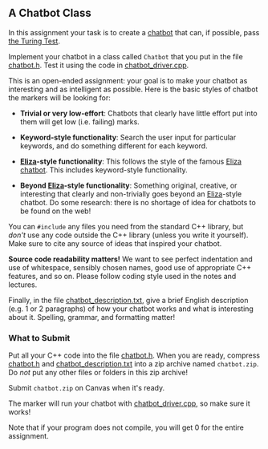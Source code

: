 ## A Chatbot Class

In this assignment your task is to create a
[chatbot](https://en.wikipedia.org/wiki/Chatbot) that can, if possible, pass
[the Turing Test](https://en.wikipedia.org/wiki/Turing_test).

Implement your chatbot in a class called `Chatbot` that you put in the file
[chatbot.h](chatbot.h). Test it using the code in
[chatbot_driver.cpp](chatbot_driver.cpp).

This is an open-ended assignment: your goal is to make your chatbot as
interesting and as intelligent as possible. Here is the basic styles of
chatbot the markers will be looking for:

- **Trivial or very low-effort**: Chatbots that clearly have little effort put
  into them will get low (i.e. failing) marks.

- **Keyword-style functionality**: Search the user input for particular
  keywords, and do something different for each keyword.

- **[Eliza](https://en.wikipedia.org/wiki/ELIZA)-style functionality**: This
  follows the style of the famous [Eliza
  chatbot](https://en.wikipedia.org/wiki/ELIZA). This includes keyword-style
  functionality.

- **Beyond [Eliza](https://en.wikipedia.org/wiki/ELIZA)-style functionality**:
  Something original, creative, or interesting that clearly and non-trivially
  goes beyond an [Eliza](https://en.wikipedia.org/wiki/ELIZA)-style chatbot.
  Do some research: there is no shortage of idea for chatbots to be found on
  the web!

You can `#include` any files you need from the standard C++ library, but
*don't* use any code outside the C++ library (unless you write it yourself).
Make sure to cite any source of ideas that inspired your chatbot.

**Source code readability matters!** We want to see perfect indentation and
use of whitespace, sensibly chosen names, good use of appropriate C++
features, and so on. Please follow coding style used in the notes and
lectures.

Finally, in the file [chatbot_description.txt](chatbot_description.txt), give
a brief English description (e.g. 1 or 2 paragraphs) of how your chatbot works
and what is interesting about it. Spelling, grammar, and formatting matter!


### What to Submit

Put all your C++ code into the file [chatbot.h](chatbot.h). When you are
ready, compress [chatbot.h](chatbot.h) and
[chatbot_description.txt](chatbot_description.txt) into a zip archive named
`chatbot.zip`. Do *not* put any other files or folders in this zip archive!

Submit `chatbot.zip` on Canvas when it's ready.

The marker will run your chatbot with
[chatbot_driver.cpp](chatbot_driver.cpp), so make sure it works!

Note that if your program does not compile, you will get 0 for the entire
assignment.
